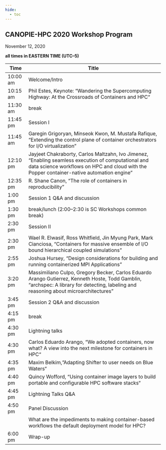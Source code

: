```yaml
---
hide:
  - toc
---
```


## CANOPIE-HPC 2020 Workshop Program

November 12, 2020

**all times in EASTERN TIME (UTC–5)**

|Time | Title |
|-----|-------|
|10:00 am | Welcome/Intro |
|10:15 am | Phil Estes, Keynote: “Wandering the Supercomputing Highway: At the Crossroads of Containers and HPC“ |
|11:30 am | break |
|11:45 pm | Session I |
|11:45 am | Garegin Grigoryan, Minseok Kwon, M. Mustafa Rafique, “Extending the control plane of container orchestrators for I/O virtualization” |
|12:10 pm | Jayjeet Chakraborty, Carlos Maltzahn, Ivo Jimenez, “Enabling seamless execution of computational and data science workflows on HPC and cloud with the Popper container-native automation engine” |
|12:35 pm | R. Shane Canon, “The role of containers in reproducibility” |
| 1:00 pm | Session 1 Q&A and discussion |
| 1:30 pm | break/lunch (2:00–2:30 is SC Workshops common break) |
| 2:30 pm | Session II |
| 2:30 pm | Wael R. Elwasif, Ross Whitfield, Jin Myung Park, Mark Cianciosa, “Containers for massive ensemble of I/O bound hierarchical coupled simulations” |
| 2:55 pm | Joshua Hursey, “Design considerations for building and running containerized MPI Applications” |
| 3:20 pm | Massimiliano Culpo, Gregory Becker, Carlos Eduardo Arango Gutierrez, Kenneth Hoste, Todd Gamblin, “archspec: A library for detecting, labeling and reasoning about microarchitectures” |
| 3:45 pm | Session 2 Q&A and discussion |
| 4:15 pm | break |
| 4:30 pm | Lightning talks |
| 4:30 pm | Carlos Eduardo Arango, “We adopted containers, now what? A view into the next milestone for containers in HPC“ |
| 4:35 pm | Maxim Belkim,”Adapting Shifter to user needs on Blue Waters“ |
| 4:40 pm |  Quincy Wofford, “Using container image layers to build portable and configurable HPC software stacks“ |
| 4:45 pm | Lightning Talks Q&A |
| 4:50 pm | Panel Discussion |
|         | What are the impediments to making container-based workflows the default deployment model for HPC? |
| 6:00 pm | Wrap-up |

